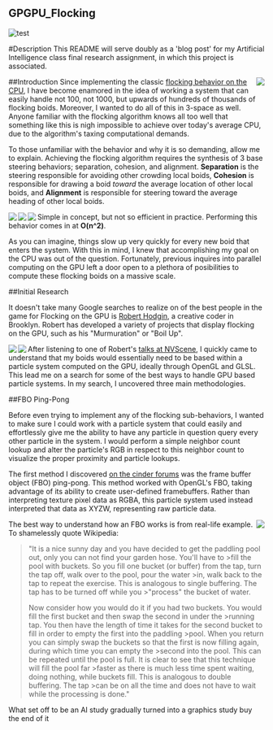 ## GPGPU_Flocking
![test](https://i.gyazo.com/32b8b3bfb0cb93186a7352105e4110e3.gif)

#Description
This README will serve doubly as a 'blog post' for my Artificial Intelligence class final research assignment, in which this project is associated.

##Introduction
<img align="right" src = "http://i.imgur.com/yErDZxJ.png">
Since implementing the classic [flocking behavior on the CPU](https://github.com/parsaiej/AISteeringBehaviors#flocking), I have become enamored in the idea of working a system that can easily handle not 100, not 1000, but upwards of hundreds of thousands of flocking boids. Moreover, I wanted to do all of this in 3-space as well. Anyone familiar with the flocking algorithm knows all too well that something like this is nigh impossible to achieve over today's average CPU, due to the algorithm's taxing computational demands.

To those unfamiliar with the behavior and why it is so demanding, allow me to explain. Achieving the flocking algorithm requires the synthesis of 3 base steering behaviors; separation, cohesion, and alignment. **Separation** is the steering responsible for avoiding other crowding local boids, **Cohesion** is responsible for drawing a boid *toward* the average location of other local boids, and **Alignment** is responsible for steering toward the average heading of other local boids.

<img align="left" src = "http://www.red3d.com/cwr/boids/images/separation.gif">
<img align="left" src = "http://www.red3d.com/cwr/boids/images/cohesion.gif">
<img align="left" src = "http://www.red3d.com/cwr/boids/images/alignment.gif">

Simple in concept, but not so efficient in practice. Performing this behavior comes in at **O(n^2)**. 

As you can imagine, things slow up very quickly for every new boid that enters the system. With this in mind, I knew that accomplishing my goal on the CPU was out of the question. Fortunately, previous inquires into parallel computing on the GPU left a door open to a plethora of posibilities to compute these flocking boids on a massive scale.

##Initial Research

It doesn't take many Google searches to realize on of the best people in the game for Flocking on the GPU is [Robert Hodgin](http://roberthodgin.com/), a creative coder in Brooklyn. Robert has developed a variety of projects that display flocking on the GPU, such as his "Murmuration" or "Boil Up".

<img align="left" src = "http://i.imgur.com/diTI9rE.jpg">
<img align="left" src = "http://i.imgur.com/3v2dbJL.jpg">


After listening to one of Robert's [talks at NVScene](http://www.ustream.tv/recorded/45396322#to00:24:54), I quickly came to understand that my boids would essentially need to be based within a particle system computed on the GPU, ideally through OpenGL and GLSL. This lead me on a search for some of the best ways to handle GPU based particle systems. In my search, I uncovered three main methodologies.

##FBO Ping-Pong

Before even trying to implement any of the flocking sub-behaviors, I wanted to make sure I could work with a particle system that could easily and effortlessly give me the ability to have any particle in question query every other particle in the system. I would perform a simple neighbor count lookup and alter the particle's RGB in respect to this neighbor count to visualize the proper proximity and particle lookups.

The first method I discovered [on the cinder forums](https://forum.libcinder.org/topic/on-my-way-towards-the-million) was the frame buffer object (FBO) ping-pong. This method worked with OpenGL's FBO, taking advantage of its ability to create user-defined framebuffers. Rather than interpreting texture pixel data as RGBA, this particle system used instead interpreted that data as XYZW, representing raw particle data. 

<img align="right" src = "http://i.imgur.com/AxfrnrW.jpg">

The best way to understand how an FBO works is from real-life example. To shamelessly quote Wikipedia: 

>"It is a nice sunny day and you have decided to get the paddling pool out, only you can not find your garden hose. You'll have to >fill the pool with buckets. So you fill one bucket (or buffer) from the tap, turn the tap off, walk over to the pool, pour the water >in, walk back to the tap to repeat the exercise. This is analogous to single buffering. The tap has to be turned off while you >"process" the bucket of water.
>
>Now consider how you would do it if you had two buckets. You would fill the first bucket and then swap the second in under the >running tap. You then have the length of time it takes for the second bucket to fill in order to empty the first into the paddling >pool. When you return you can simply swap the buckets so that the first is now filling again, during which time you can empty the >second into the pool. This can be repeated until the pool is full. It is clear to see that this technique will fill the pool far >faster as there is much less time spent waiting, doing nothing, while buckets fill. This is analogous to double buffering. The tap >can be on all the time and does not have to wait while the processing is done."







What set off to be an AI study gradually turned into a graphics study buy the end of it
